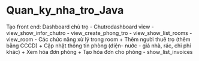 # Quan_ky_nha_tro_Java
Tạo front end:
Dashboard chủ trọ - Chutrodashboard vỉew
    - view_show_infor_chutro
    - view_create_phong_tro
    - view_show_list_rooms
        - view_room
            - Các chức năng xử lý trong room
                + Thêm người thuê trọ (thêm bằng CCCD)
                + Cập nhật thông tin phòng (điện- nước - giá nhà, rác, chi phí khác)
                + Xem hóa đơn phòng
                + Tạo hóa đơn cho phòng
    - show_list_invoices
    
